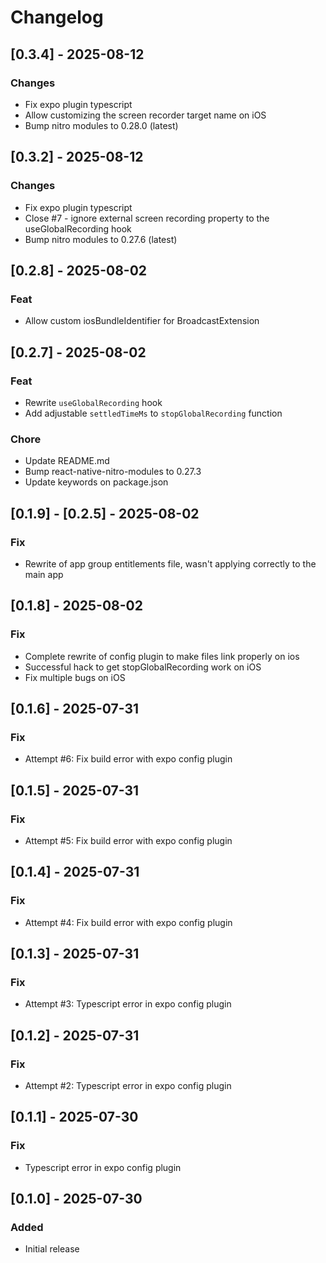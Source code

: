 # Changelog
## [0.3.4] - 2025-08-12
### Changes
- Fix expo plugin typescript
- Allow customizing the screen recorder target name on iOS
- Bump nitro modules to 0.28.0 (latest)

## [0.3.2] - 2025-08-12
### Changes
- Fix expo plugin typescript
- Close #7 - ignore external screen recording property to the useGlobalRecording hook
- Bump nitro modules to 0.27.6 (latest)

## [0.2.8] - 2025-08-02
### Feat
- Allow custom iosBundleIdentifier for BroadcastExtension

## [0.2.7] - 2025-08-02
### Feat
- Rewrite `useGlobalRecording` hook
- Add adjustable `settledTimeMs` to `stopGlobalRecording` function

### Chore
- Update README.md
- Bump react-native-nitro-modules to 0.27.3
- Update keywords on package.json

## [0.1.9] - [0.2.5] - 2025-08-02
### Fix
- Rewrite of app group entitlements file, wasn't applying correctly to the main app

## [0.1.8] - 2025-08-02
### Fix
- Complete rewrite of config plugin to make files link properly on ios
- Successful hack to get stopGlobalRecording work on iOS
- Fix multiple bugs on iOS

## [0.1.6] - 2025-07-31
### Fix
- Attempt #6: Fix build error with expo config plugin

## [0.1.5] - 2025-07-31
### Fix
- Attempt #5: Fix build error with expo config plugin

## [0.1.4] - 2025-07-31
### Fix
- Attempt #4: Fix build error with expo config plugin

## [0.1.3] - 2025-07-31
### Fix
- Attempt #3: Typescript error in expo config plugin

## [0.1.2] - 2025-07-31
### Fix
- Attempt #2: Typescript error in expo config plugin

## [0.1.1] - 2025-07-30
### Fix
- Typescript error in expo config plugin

## [0.1.0] - 2025-07-30
### Added
- Initial release